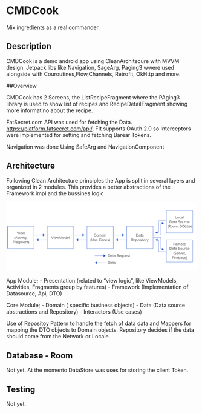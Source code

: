 # CMDCook

Mix ingredients as a real commander.

## Description

CMDCook is a demo android app using CleanArchitecure with MVVM design. Jetpack libs like Navigation, SageArg, Paging3 wwere used alongside with Couroutines,Flow,Channels, Retrofit, OkHttp and more.

##Overview

CMDCook has 2 Screens, the ListRecipeFragment where the PAging3 library is used to show list of recipes and RecipeDetailFragment showing more informatino about the recipe.

FatSecret.com API was used for fetching the Data. https://platform.fatsecret.com/api/. FIt supports OAuth 2.0  so Interceptors were implemented for setting and fetching Barear Tokens.

Navigation was done Using SafeArg and NavigationComponent

## Architecture 

Following Clean Architecture principles the App is split in several layers and organized in 2 modules. This provides a better abstractions of the Framework impl and the bussines logic

![alt text](https://github.com/jpscigliano/CMDCook-Android/blob/dev/img/arch.png?raw=true)

App Module;
    - Presentation (related to “view logic”, like  ViewModels, Activities, Fragments  group by features)
    - Framework (Implementation of Datasource, Api, DTO)

Core Module;
    - Domain ( specific business objects)
    - Data (Data source abstractions and Repository)
    - Interactors (Use cases)

Use of Repositoy Pattern to handle the fetch of data data and Mappers for mapping the DTO objects to Domain objects.
Repository decides if the data should come from the Network or Locale.

## Database - Room

Not yet. At the momento DataStore was uses for storing the client Token.


## Testing
Not yet.

